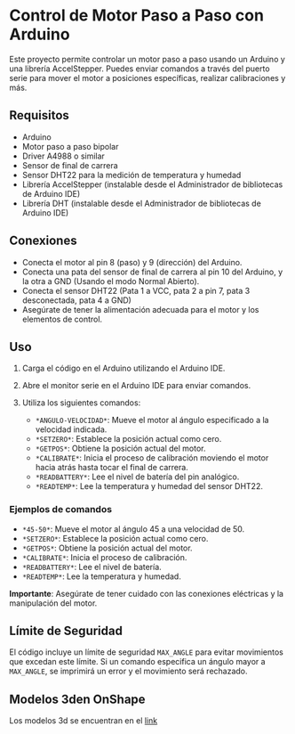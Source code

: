 # Control de Motor Paso a Paso con Arduino

Este proyecto permite controlar un motor paso a paso usando un Arduino y una librería AccelStepper. Puedes enviar comandos a través del puerto serie para mover el motor a posiciones específicas, realizar calibraciones y más.

## Requisitos

- Arduino
- Motor paso a paso bipolar
- Driver A4988 o similar
- Sensor de final de carrera
- Sensor DHT22 para la medición de temperatura y humedad
- Librería AccelStepper (instalable desde el Administrador de bibliotecas de Arduino IDE)
- Librería DHT (instalable desde el Administrador de bibliotecas de Arduino IDE)

## Conexiones

- Conecta el motor al pin 8 (paso) y 9 (dirección) del Arduino.
- Conecta una pata del sensor de final de carrera al pin 10 del Arduino, y la otra a GND (Usando el modo Normal Abierto).
- Conecta el sensor DHT22 (Pata 1 a VCC, pata 2 a pin 7, pata 3 desconectada, pata 4 a GND)
- Asegúrate de tener la alimentación adecuada para el motor y los elementos de control.

## Uso

1. Carga el código en el Arduino utilizando el Arduino IDE.
2. Abre el monitor serie en el Arduino IDE para enviar comandos.
3. Utiliza los siguientes comandos:

   - `*ANGULO-VELOCIDAD*`: Mueve el motor al ángulo especificado a la velocidad indicada.
   - `*SETZERO*`: Establece la posición actual como cero.
   - `*GETPOS*`: Obtiene la posición actual del motor.
   - `*CALIBRATE*`: Inicia el proceso de calibración moviendo el motor hacia atrás hasta tocar el final de carrera.
   - `*READBATTERY*`: Lee el nivel de batería del pin analógico.
   - `*READTEMP*`: Lee la temperatura y humedad del sensor DHT22.

### Ejemplos de comandos

- `*45-50*`: Mueve el motor al ángulo 45 a una velocidad de 50.
- `*SETZERO*`: Establece la posición actual como cero.
- `*GETPOS*`: Obtiene la posición actual del motor.
- `*CALIBRATE*`: Inicia el proceso de calibración.
- `*READBATTERY*`: Lee el nivel de batería.
- `*READTEMP*`: Lee la temperatura y humedad.

**Importante**: Asegúrate de tener cuidado con las conexiones eléctricas y la manipulación del motor.

## Límite de Seguridad

El código incluye un límite de seguridad `MAX_ANGLE` para evitar movimientos que excedan este límite. Si un comando especifica un ángulo mayor a `MAX_ANGLE`, se imprimirá un error y el movimiento será rechazado.

## Modelos 3den OnShape

Los modelos 3d se encuentran en el [link](https://cad.onshape.com/documents/a62f93ff7ced747f6bff1457/w/5efe87a3af445a6ccf31b3ad/e/480793982d3c0177615028ab?renderMode=0&uiState=656f6fc1e612372fc7774d9d)
